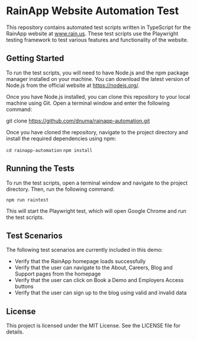 # RainApp Website Automation Test

This repository contains automated test scripts written in TypeScript for the RainApp website at www.rain.us. These test scripts use the Playwright testing framework to test various features and functionality of the website.

## Getting Started

To run the test scripts, you will need to have Node.js and the npm package manager installed on your machine. You can download the latest version of Node.js from the official website at https://nodejs.org/.

Once you have Node.js installed, you can clone this repository to your local machine using Git. Open a terminal window and enter the following command:

git clone https://github.com/dnuma/rainapp-automation.git

Once you have cloned the repository, navigate to the project directory and install the required dependencies using npm:

`cd rainapp-automation`
`npm install`

## Running the Tests

To run the test scripts, open a terminal window and navigate to the project directory. Then, run the following command:

`npm run raintest`

This will start the Playwright test, which will open Google Chrome and run the test scripts.

## Test Scenarios

The following test scenarios are currently included in this demo:

- Verify that the RainApp homepage loads successfully
- Verify that the user can navigate to the About, Careers, Blog and Support pages from the homepage
- Verify that the user can click on Book a Demo and Employers Access buttons
- Verify that the user can sign up to the blog using valid and invalid data


## License

This project is licensed under the MIT License. See the LICENSE file for details.
